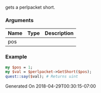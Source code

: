 gets a perlpacket short.
### Arguments
**Name**|**Type**|**Description**
:---|:---|:---
pos||

### Example

```perl
my $pos = 1;
my $val = $perlpacket->GetShort($pos);
quest::say($val); # Returns uint
```


Generated On 2018-04-29T00:30:15-07:00